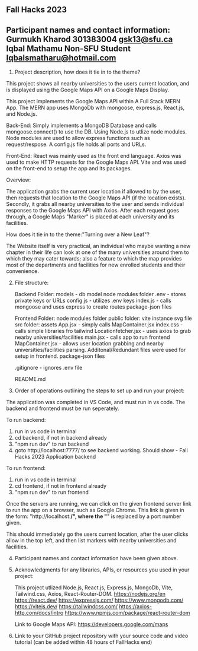 Fall Hacks 2023
-----------------------------------------------------------------------------------------------------------------------------------------
Participant names and contact information: 
Gurmukh Kharod      301383004                  gsk13@sfu.ca  
Iqbal Mathamu       Non-SFU Student            Iqbalsmatharu@hotmail.com
------------------------------------------------------------------------------------------------------------------------------------------



1. Project description, how does it tie in to the theme?

This project shows all nearby universities to the users current location, and is displayed using the Google Maps API on a Google Maps Display.

This project implements the Google Maps API within A Full Stack MERN App.
The MERN app uses MongoDb with mongoose, express.js, React.js, and Node.js.

Back-End:
Simply implements a MongoDB Database and calls mongoose.connect() to use the DB.
Using Node.js to utlize node modules.
Node modules are used to allow express functions such as request/respose.
A config.js file holds all ports and URLs.

Front-End:
React was mainly used as the front end language.
Axios was used to make HTTP requests for the Google Maps API.
Vite and was used on the front-end to setup the app and its packages.

Overview: 

The application grabs the current user location if allowed to by the user, then requests that location to the Google Maps API (if the location exists).
Secondly, it grabs all nearby universities to the user and sends individual responses to the Google Maps API with Axios.
After each request goes through, a Google Maps "Marker" is placed at each university and its facilities.

How does it tie in to the theme:"Turning over a New Leaf"?

The Website itself is very practical, an individual who maybe wanting a new chapter in their life can look at one of the many universities around them to which they may cater towards; also a feature to which the map provides most of the departments and facilities for new enrolled students and their convenience.



2. File structure:
   
   Backend Folder:
       models - db model
       node modules folder
       .env - stores private keys or URLs
       config.js - utilizes .env keys
       index.js - calls mongoose and uses express to create routes
       package-json files
   
   Frontend Folder:
       node modules folder
       public folder:
          vite instance svg file
       src folder:
          assets
          App.jsx - simply calls MapContainer.jsx 
          index.css - calls simple libraries fro tailwind
          Locationfetcher.jsx - uses axios to grab nearby universities/facilities
          main.jsx - calls app to run frontend
          MapContainer.jsx - allows user location grabbing and nearby universities/facilities parsing.
      Additonal/Redundant files were used for setup in frontend.
      package-json files
    
   .gitignore - ignores .env file
   
   README.md



3. Order of operations outlining the steps to set up and run your project:

The application was completed in VS Code, and must run in vs code. The backend and frontend must be run seperately.

To run backend:
   1. run in vs code in terminal
   2.  cd backend, if not in backend already
   3. "npm run dev" to run backend
   4. goto http://localhost:7777/ to see backend working. Should show - Fall Hacks 2023 Application backend

To run frontend:
   1. run in vs code in terminal
   2. cd frontend, if not in frontend already
   3. "npm run dev" to run frontend

Once the servers are running, we can click on the given frontend server link to run the app on a browser, such as Google Chrome. 
This link is given in the form: "http://localhost:____/", where the "____" is replaced by a port number given.

This should immediately go the users current location, after the user clicks allow in the top left, and then list markers with nearby universities and facilities.



4. Participant names and contact information have been given above.



5. Acknowledgments for any libraries, APIs, or resources you used in your project:
   
   This project utlized Node.js, React.js, Express.js, MongoDb, Vite, Tailwind.css, Axios, React-Router-DOM.
   https://nodejs.org/en
   https://react.dev/
   https://expressjs.com/
   https://www.mongodb.com/
   https://vitejs.dev/
   https://tailwindcss.com/
   https://axios-http.com/docs/intro
   https://www.npmjs.com/package/react-router-dom

   Link to Google Maps API: https://developers.google.com/maps

6. Link to your GitHub project repository with your source code and video tutorial (can be added within 48 hours of FallHacks end)





   



   



